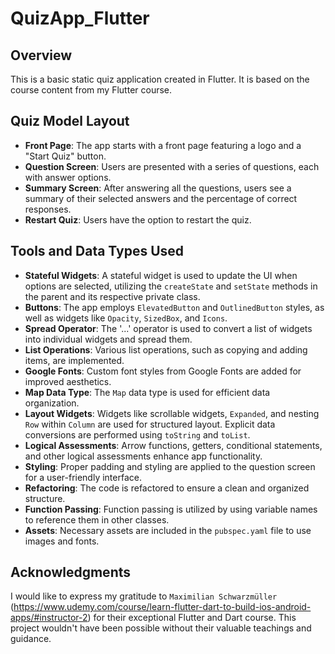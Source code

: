# QuizApp_Flutter

## Overview
This is a basic static quiz application created in Flutter. It is based on the course content from my Flutter course.

## Quiz Model Layout
- **Front Page**: The app starts with a front page featuring a logo and a "Start Quiz" button.
- **Question Screen**: Users are presented with a series of questions, each with answer options.
- **Summary Screen**: After answering all the questions, users see a summary of their selected answers and the percentage of correct responses.
- **Restart Quiz**: Users have the option to restart the quiz.

## Tools and Data Types Used
- **Stateful Widgets**: A stateful widget is used to update the UI when options are selected, utilizing the `createState` and `setState` methods in the parent and its respective private class.
- **Buttons**: The app employs `ElevatedButton` and `OutlinedButton` styles, as well as widgets like `Opacity`, `SizedBox`, and `Icons`.
- **Spread Operator**: The '...' operator is used to convert a list of widgets into individual widgets and spread them.
- **List Operations**: Various list operations, such as copying and adding items, are implemented.
- **Google Fonts**: Custom font styles from Google Fonts are added for improved aesthetics.
- **Map Data Type**: The `Map` data type is used for efficient data organization.
- **Layout Widgets**: Widgets like scrollable widgets, `Expanded`, and nesting `Row` within `Column` are used for structured layout. Explicit data conversions are performed using `toString` and `toList`.
- **Logical Assessments**: Arrow functions, getters, conditional statements, and other logical assessments enhance app functionality.
- **Styling**: Proper padding and styling are applied to the question screen for a user-friendly interface.
- **Refactoring**: The code is refactored to ensure a clean and organized structure.
- **Function Passing**: Function passing is utilized by using variable names to reference them in other classes.
- **Assets**: Necessary assets are included in the `pubspec.yaml` file to use images and fonts.

## Acknowledgments

I would like to express my gratitude to  `Maximilian Schwarzmüller` (https://www.udemy.com/course/learn-flutter-dart-to-build-ios-android-apps/#instructor-2) for their exceptional Flutter and Dart course. This project wouldn't have been possible without their valuable teachings and guidance.
